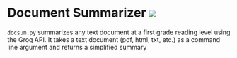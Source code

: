 # Document Summarizer ![](https://github.com/theoperlin/docsum2/workflows/tests/badge.svg)
`docsum.py` summarizes any text document at a first grade reading level using the Groq API. 
It takes a text document (pdf, html, txt, etc.) as a command line argument and returns a simplified summary
